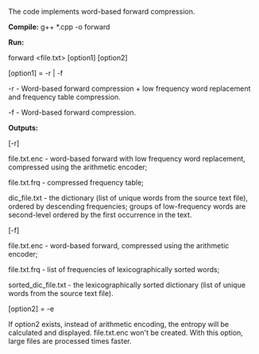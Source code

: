 The code implements word-based forward compression. 

**Compile:**
g++ *.cpp -o forward

**Run:**

forward <file.txt> [option1] [option2]

[option1] = -r | -f

-r  -  Word-based forward compression + low frequency word replacement and frequency table compression.

-f  -  Word-based forward compression.

**Outputs:**

[-r]

file.txt.enc - word-based forward with low frequency word replacement, compressed using the arithmetic encoder;

file.txt.frq - compressed frequency table;

dic_file.txt - the dictionary (list of unique words from the source text file), ordered by descending frequencies; groups of low-frequency words are second-level ordered by the first occurrence in the text.

[-f]

file.txt.enc - word-based forward, compressed using the arithmetic encoder;

file.txt.frq - list of frequencies of lexicographically sorted words;

sorted_dic_file.txt - the lexicographically sorted dictionary (list of unique words from the source text file).

[option2] = -e

If option2 exists, instead of arithmetic encoding, the entropy will be calculated and displayed. file.txt.enc won't be created. With this option, large files are processed times faster.
